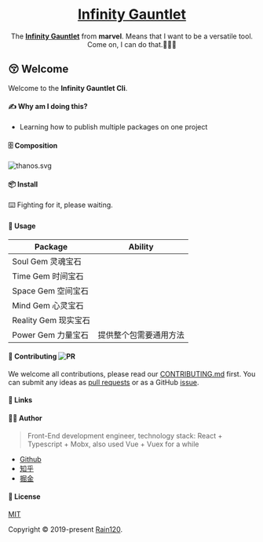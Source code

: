 <h1 align="center"><a href="https://github.com/Rain120/one-cli">Infinity Gauntlet</a></h1>

<div align="center">
  
  The <b><a href="https://en.wikipedia.org/wiki/Infinity_Gems">Infinity Gauntlet</a></b> from <b>marvel</b>. Means that I want to be a versatile tool. Come on, I can do that.💪💪💪

</div>

## 😚 Welcome

Welcome to the **Infinity Gauntlet Cli**.

</div>

#### ✍ Why am I doing this?

- Learning how to publish multiple packages on one project

#### 🗄 Composition

![thanos.svg](./thanos.svg)

#### 📦 Install

⌨️ Fighting for it, please waiting.

#### 🔨 Usage

| Package              | Ability        |
| -------------------- | -------------- |
|    Soul Gem 灵魂宝石   |                |
|    Time Gem 时间宝石   |                |
|   Space Gem 空间宝石   |                |
|    Mind Gem 心灵宝石   |                |
| Reality Gem 现实宝石   |                |
|   Power Gem 力量宝石   | 提供整个包需要通用方法 |

#### 🤝 Contributing ![PR](https://img.shields.io/badge/PRs-Welcome-orange?style=flat-square&logo=appveyor)

We welcome all contributions, please read our [CONTRIBUTING.md](https://github.com/Rain120/one-cli/tree/main/.github/CONTRIBUTING.md) first. You can submit any ideas as [pull requests](https://github.com/Rain120/one-cli/pulls) or as a GitHub [issue](https://github.com/Rain120/one-cli/issues). 

#### 🔗 Links

#### 👨‍🏭 Author

> Front-End development engineer, technology stack: React + Typescript + Mobx, also used Vue + Vuex for a while

- [Github](https://github.com/Rain120)
- [知乎](https://www.zhihu.com/people/yan-yang-nian-hua-120/activities)
- [掘金](https://juejin.im/user/57c616496be3ff00584f54db)

#### 📝 License

[MIT](https://github.com/Rain120/one-cli/blob/main/LICENSE)

Copyright © 2019-present [Rain120](https://github.com/Rain120).
